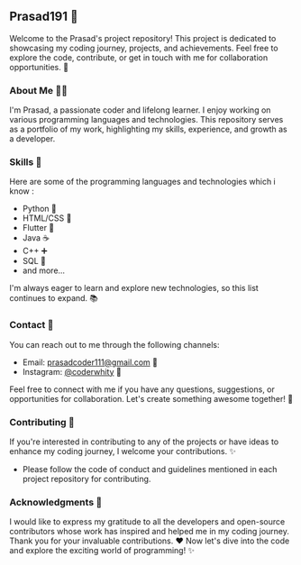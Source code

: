 ## Prasad191 👋
Welcome to the Prasad's project repository! This project is dedicated to showcasing my coding journey, projects, and achievements. Feel free to explore the code, contribute, or get in touch with me for collaboration opportunities. 🚀

### About Me 👨‍💻
I'm Prasad, a passionate coder and lifelong learner. I enjoy working on various programming languages and technologies. This repository serves as a portfolio of my work, highlighting my skills, experience, and growth as a developer.

### Skills 🚀
Here are some of the programming languages and technologies which i know :

- Python 🐍
- HTML/CSS 🎨
- Flutter 📱
- Java ☕
- C++ ➕
- SQL 💾
- and more...

I'm always eager to learn and explore new technologies, so this list continues to expand. 📚

### Contact 📧
You can reach out to me through the following channels:
- Email: prasadcoder111@gmail.com 📩
- Instagram: [@coderwhity](https://www.instagram.com/coderwhity) 📸

Feel free to connect with me if you have any questions, suggestions, or opportunities for collaboration. Let's create something awesome together! 🎉

### Contributing 👥
If you're interested in contributing to any of the projects or have ideas to enhance my coding journey, I welcome your contributions. ✨
- Please follow the code of conduct and guidelines mentioned in each project repository for contributing.

### Acknowledgments 🙏
I would like to express my gratitude to all the developers and open-source contributors whose work has inspired and helped me in my coding journey. Thank you for your invaluable contributions. ❤️
Now let's dive into the code and explore the exciting world of programming! ✨
